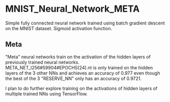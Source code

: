 # MNIST_Neural_Network_META

Simple fully connected neural network trained using batch gradient descent on the MNIST dataset. 
Sigmoid activation function.

## Meta
"Meta" neural networks train on the activation of the hidden layers of previously trained neural networks. 
META_NET_l256#59904#EPOCHS(24).nt is only trained on the hidden layers of the 3 other NNs and achieves an accuracy of 0.977 even though the best of the 3 "RESERVE_NN" only has an accuracy of 0.9721.

I plan to do further explore training on the activations of hidden layers of multiple trained NNs using TensorFlow. 
